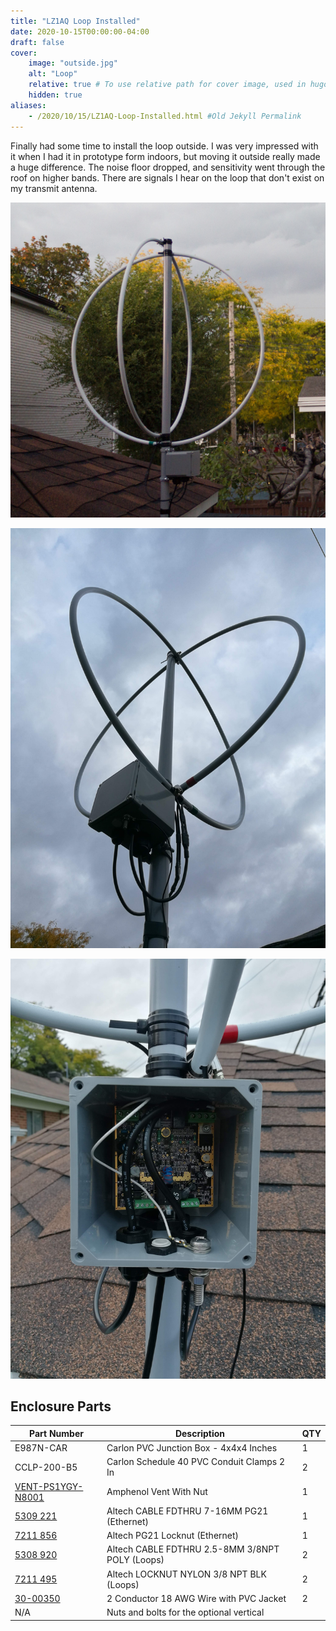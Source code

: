 ```yaml
---
title: "LZ1AQ Loop Installed"
date: 2020-10-15T00:00:00-04:00
draft: false
cover:
    image: "outside.jpg"
    alt: "Loop"
    relative: true # To use relative path for cover image, used in hugo Page-bundles
    hidden: true
aliases:
    - /2020/10/15/LZ1AQ-Loop-Installed.html #Old Jekyll Permalink
---
```


Finally had some time to install the loop outside. I was very impressed with it when I had it in prototype form indoors, but moving it outside really made a huge difference. The noise floor dropped, and sensitivity went through the roof on higher bands. There are signals I hear on the loop that don't exist on my transmit antenna.

![](outside.jpg)

![](loop.jpg)

![](internal.jpg)

## Enclosure Parts

| Part Number | Description | QTY |
|---|---|---|
| E987N-CAR | Carlon PVC Junction Box - 4x4x4 Inches | 1 |
| CCLP-200-B5 | Carlon Schedule 40 PVC Conduit Clamps 2 In | 2 |
| [VENT-PS1YGY-N8001](https://www.digikey.ca/en/products/detail/amphenol-ltw/VENT-PS1YGY-N8001/7898284) | Amphenol Vent With Nut | 1 |
| [5309 221](https://www.digikey.ca/en/products/detail/altech-corporation/5309-221/9377870) | Altech CABLE FDTHRU 7-16MM PG21 (Ethernet) | 1 |
| [7211 856](https://www.digikey.ca/en/products/detail/altech-corporation/7211-856/9378540) | Altech PG21 Locknut (Ethernet) | 1 |
| [5308 920](https://www.digikey.ca/en/products/detail/altech-corporation/5308-920/8546866) | Altech CABLE FDTHRU 2.5-8MM 3/8NPT POLY (Loops) | 2 | 
| [7211 495](https://www.digikey.ca/en/products/detail/altech-corporation/7211-495/8546901) | Altech LOCKNUT NYLON 3/8 NPT BLK (Loops) | 2 |
| [30-00350](https://www.digikey.ca/en/products/detail/tensility-international-corp/30-00350/5270206) | 2 Conductor 18 AWG Wire with PVC Jacket | 2 |
| N/A | Nuts and bolts for the optional vertical | |